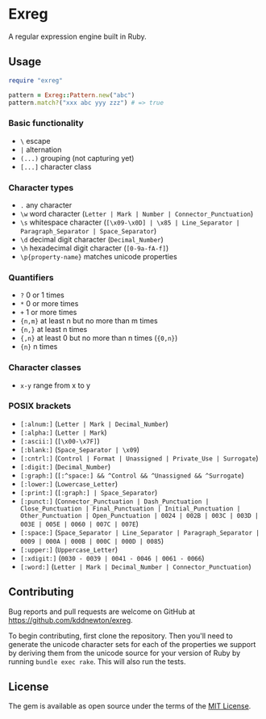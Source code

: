 # Exreg

A regular expression engine built in Ruby.

## Usage

```ruby
require "exreg"

pattern = Exreg::Pattern.new("abc")
pattern.match?("xxx abc yyy zzz") # => true
```

### Basic functionality

* `\` escape
* `|` alternation
* `(...)` grouping (not capturing yet)
* `[...]` character class

### Character types

* `.` any character
* `\w` word character (`Letter | Mark | Number | Connector_Punctuation`)
* `\s` whitespace character (`[\x09-\x0D] | \x85 | Line_Separator | Paragraph_Separator | Space_Separator`)
* `\d` decimal digit character (`Decimal_Number`)
* `\h` hexadecimal digit character (`[0-9a-fA-f]`)
* `\p{property-name}` matches unicode properties

### Quantifiers

* `?` 0 or 1 times
* `*` 0 or more times
* `+` 1 or more times
* `{n,m}` at least n but no more than m times
* `{n,}` at least n times
* `{,n}` at least 0 but no more than n times (`{0,n}`)
* `{n}` n times

### Character classes

* `x-y` range from x to y

### POSIX brackets

* `[:alnum:]` (`Letter | Mark | Decimal_Number`)
* `[:alpha:]` (`Letter | Mark`)
* `[:ascii:]` (`[\x00-\x7F]`)
* `[:blank:]` (`Space_Separator | \x09`)
* `[:cntrl:]` (`Control | Format | Unassigned | Private_Use | Surrogate`)
* `[:digit:]` (`Decimal_Number`)
* `[:graph:]` (`[:^space:] && ^Control && ^Unassigned && ^Surrogate`)
* `[:lower:]` (`Lowercase_Letter`)
* `[:print:]` (`[:graph:] | Space_Separator`)
* `[:punct:]` (`Connector_Punctuation | Dash_Punctuation | Close_Punctuation | Final_Punctuation | Initial_Punctuation | Other_Punctuation | Open_Punctuation | 0024 | 002B | 003C | 003D | 003E | 005E | 0060 | 007C | 007E`)
* `[:space:]` (`Space_Separator | Line_Separator | Paragraph_Separator | 0009 | 000A | 000B | 000C | 000D | 0085`)
* `[:upper:]` (`Uppercase_Letter`)
* `[:xdigit:]` (`0030 - 0039 | 0041 - 0046 | 0061 - 0066`)
* `[:word:]` (`Letter | Mark | Decimal_Number | Connector_Punctuation`)

## Contributing

Bug reports and pull requests are welcome on GitHub at https://github.com/kddnewton/exreg.

To begin contributing, first clone the repository. Then you'll need to generate the unicode character sets for each of the properties we support by deriving them from the unicode source for your version of Ruby by running `bundle exec rake`. This will also run the tests.

## License

The gem is available as open source under the terms of the [MIT License](https://opensource.org/licenses/MIT).
